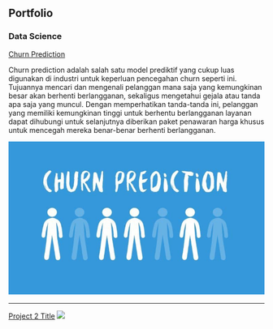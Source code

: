 ## Portfolio



### Data Science

[Churn Prediction](/sample_page)

Churn prediction adalah salah satu model prediktif yang cukup luas digunakan di industri untuk keperluan pencegahan churn seperti ini. Tujuannya mencari dan mengenali pelanggan mana saja yang kemungkinan besar akan berhenti berlangganan, sekaligus mengetahui gejala atau tanda apa saja yang muncul. Dengan memperhatikan tanda-tanda ini, pelanggan yang memiliki kemungkinan tinggi untuk berhentu berlangganan layanan dapat dihubungi untuk selanjutnya diberikan paket penawaran harga khusus untuk mencegah mereka benar-benar berhenti berlangganan.
 
<img src="images/1_91NjmH12J0wiysA4HYBpRA.jpeg?raw=true"/>

---
[Project 2 Title](/pdf/sample_presentation.pdf)
<img src="images/dummy_thumbnail.jpg?raw=true"/>
